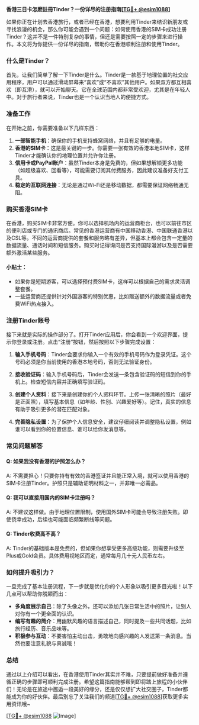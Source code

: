 **香港三日卡怎麽註冊Tinder？一份详尽的注册指南[[TG💪+ @esim1088](https://t.me/s/esim1088)]**

如果你正在计划去香港旅行，或者已经在香港，想要利用Tinder来结识新朋友或寻找浪漫的机会，那么你可能会遇到一个问题：如何使用香港的SIM卡成功注册Tinder？这并不是一件特别复杂的事情，但还是需要按照一定的步骤来进行操作。本文将为你提供一份详尽的指南，帮助你在香港顺利注册和使用Tinder。

### 什么是Tinder？

首先，让我们简单了解一下Tinder是什么。Tinder是一款基于地理位置的社交应用程序，用户可以通过滑动屏幕来“喜欢”或“不喜欢”其他用户。如果双方都互相喜欢（即互滑），就可以开始聊天。它在全球范围内都非常受欢迎，尤其是在年轻人中。对于旅行者来说，Tinder也是一个认识当地人的便捷方式。

### 准备工作

在开始之前，你需要准备以下几样东西：

1. **一部智能手机**：确保你的手机支持蜂窝网络，并且有足够的电量。
2. **香港的SIM卡**：这是最关键的一步。你需要一张有效的香港本地SIM卡，这样Tinder才能确认你的地理位置并允许你注册。
3. **信用卡或PayPal账户**：虽然Tinder本身是免费的，但如果想解锁更多功能（如超级喜欢、回看等），可能需要订阅其付费服务，因此建议准备好支付工具。
4. **稳定的互联网连接**：无论是通过Wi-Fi还是移动数据，都需要保证网络畅通无阻。

### 购买香港SIM卡

在香港，购买SIM卡非常方便。你可以选择机场内的运营商柜台，也可以前往市区的便利店或专门的通讯商店。常见的香港运营商有中国移动香港、中国联通香港以及CSL等。不同的运营商提供的套餐和服务略有差异，但基本上都会包含一定量的数据流量、通话时间和短信服务。购买时记得询问是否支持国际漫游以及是否需要额外激活某些服务。

#### 小贴士：
- 如果你是短期游客，可以选择预付费SIM卡，这样可以根据自己的需求灵活调整套餐。
- 一些运营商还提供针对外国游客的特别优惠，比如赠送额外的数据流量或者免费WiFi热点接入。

### 注册Tinder账号

接下来就是实际的操作部分了。打开Tinder应用后，你会看到一个欢迎界面，提示你登录或注册。点击“注册”按钮，然后按照以下步骤完成设置：

1. **输入手机号码**：Tinder会要求你输入一个有效的手机号码作为登录凭证。这个号码必须是你当前使用的香港本地号码，否则无法验证身份。
   
2. **接收验证码**：输入手机号码后，Tinder会发送一条包含验证码的短信到你的手机上。检查短信内容并正确填写验证码。

3. **创建个人资料**：接下来是创建你的个人资料环节。上传一张清晰的照片（最好是正面照），填写基本信息（如年龄、性别、兴趣爱好等）。记住，真实的信息有助于吸引更多的潜在匹配对象。

4. **完善隐私设置**：为了保护个人信息安全，建议仔细阅读并调整隐私设置，例如谁可以看到你的位置信息、谁可以给你发消息等。

### 常见问题解答

#### Q: 如果我没有香港的护照怎么办？
A: 不需要担心！只要你持有有效的香港签证并且能正常入境，就可以使用香港的SIM卡注册Tinder。护照只是辅助证明材料之一，并非唯一必需品。

#### Q: 我可以直接用国内的SIM卡注册吗？
A: 不建议这样做。由于地理位置限制，使用国外SIM卡可能会导致注册失败。即使侥幸成功，后续也可能面临频繁断线等问题。

#### Q: Tinder收费高不高？
A: Tinder的基础版本是免费的，但如果你想享受更多高级功能，则需要升级至Plus或Gold会员。具体费用视地区而定，通常每月几十元人民币左右。

### 如何提升吸引力？

一旦完成了基本注册流程，下一步就是优化你的个人形象以吸引更多目光啦！以下几点可以帮助你脱颖而出：

- **多角度展示自己**：除了头像之外，还可以添加几张日常生活中的照片，让别人对你有一个更全面的认识。
- **编写有趣的简介**：用幽默风趣的语言描述自己，同时提及一些共同话题，比如旅行经历、音乐品味等。
- **积极参与互动**：不要害怕主动出击，勇敢地向感兴趣的人发送第一条消息。当然也要注意礼貌与真诚哦！

### 总结

通过以上介绍可以看出，在香港使用Tinder其实并不难，只要提前做好准备并遵循正确的步骤即可顺利完成注册。希望这篇指南能够帮到即将踏上旅程的小伙伴们！无论是在旅途中邂逅一段美好的缘分，还是仅仅想扩大社交圈子，Tinder都能成为你的好伙伴。最后别忘了关注我们的频道[[TG💪+ @esim1088](https://t.me/s/esim1088)]获取更多实用资讯哦~

[[TG💪+ @esim1088](https://t.me/s/esim1088) ![Image](https://i.postimg.cc/4NQfJmqS/Snipaste-2025-05-13-00-14-12.png)]